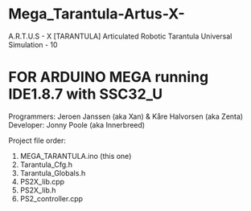 # Mega_Tarantula-Artus-X-

  A.R.T.U.S - X [TARANTULA]
  Articulated Robotic Tarantula Universal Simulation - 10

 FOR ARDUINO MEGA running IDE1.8.7 with SSC32_U
==========================================================================
 Programmers: Jeroen Janssen (aka Xan) & Kåre Halvorsen (aka Zenta)
 Developer:   Jonny Poole (aka Innerbreed)

 Project file order:
 1. MEGA_TARANTULA.ino (this one)
 2. Tarantula_Cfg.h
 3. Tarantula_Globals.h
 4. PS2X_lib.cpp 
 5. PS2X_lib.h   
 6. PS2_controller.cpp  
